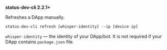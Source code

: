**status-dev-cli 2.2.1+**

Refreshes a DApp manually.

```makefile
status-dev-cli refresh [whisper-identity] --ip [device ip]
```

`whisper-identity` — the identity of your DApp/bot. It is not required if your DApp contains `package.json` file.